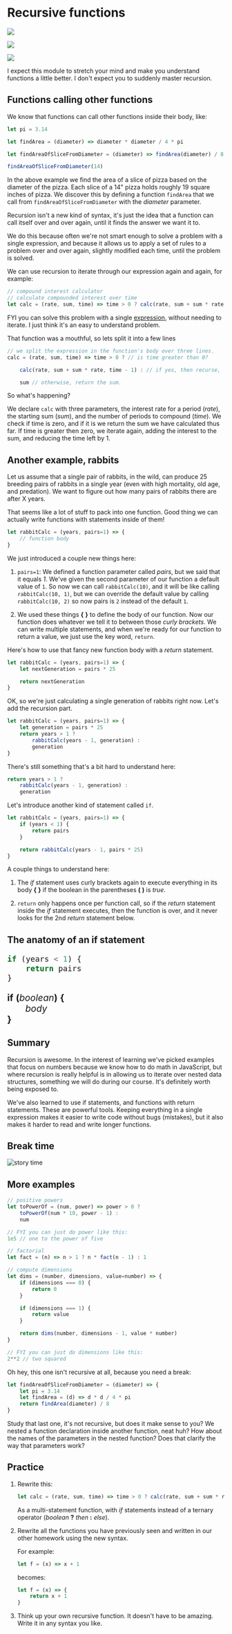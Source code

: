 # Recursive functions

![](http://img1.joyreactor.com/pics/post/gif-coffee-recursion-951031.gif)

![](http://31.media.tumblr.com/tumblr_ldpq5w5xgx1qfzuo6o1_500.png)

![](https://www.explainxkcd.com/wiki/images/8/82/tabletop_roleplaying.png)

I expect this module to stretch your mind and make you understand functions a little better. I don't expect you to suddenly master recursion.

## Functions calling other functions

We know that functions can call other functions inside their body, like:

```javascript
let pi = 3.14

let findArea = (diameter) => diameter * diameter / 4 * pi

let findAreaOfSliceFromDiameter = (diameter) => findArea(diameter) / 8

findAreaOfSliceFromDiameter(14)
```

In the above example we find the area of a slice of pizza based on the diameter of the pizza. Each slice of a 14" pizza holds roughly 19 square inches of pizza. We discover this by defining a function `findArea` that we call from `findAreaOfSliceFromDiameter` with the _diameter_ parameter.

Recursion isn't a new kind of syntax, it's just the idea that a function can call itself over and over again, until it finds the answer we want it to.

We do this because often we're not smart enough to solve a problem with a single expression, and because it allows us to apply a set of rules to a problem over and over again, slightly modified each time, until the problem is solved.

We can use recursion to iterate through our expression again and again, for example:

```javascript
// compound interest calculator
// calculate compounded interest over time
let calc = (rate, sum, time) => time > 0 ? calc(rate, sum + sum * rate, time - 1) : sum
```
<aside>
FYI you can solve this problem with a single <a href="https://qrc.depaul.edu/StudyGuide2009/Notes/Savings%20Accounts/Compound%20Interest.htm">expression</a>, without needing to iterate.
I just think it's an easy to understand problem.
</aside>


That function was a mouthful, so lets split it into a few lines

```javascript
// we split the expression in the function's body over three lines.
calc = (rate, sum, time) => time > 0 ? // is time greater than 0?

    calc(rate, sum + sum * rate, time - 1) : // if yes, then recurse,

    sum // otherwise, return the sum.
```

So what's happening?

We declare `calc` with three parameters, the interest rate for a period (_rate_), the starting sum (_sum_), and the number of periods to compound (_time_). We check if time is zero, and if it is we return the sum we have calculated thus far. If time is greater then zero, we iterate again, adding the interest to the sum, and reducing the time left by 1.

## Another example, rabbits

Let us assume that a single pair of rabbits, in the wild, can produce 25 breeding pairs of rabbits in a single year (even with high mortality, old age, and predation). We want to figure out how many pairs of rabbits there are after X years.

That seems like a lot of stuff to pack into one function. Good thing we can actually write functions with statements inside of them!

```javascript
let rabbitCalc = (years, pairs=1) => {
    // function body
}
```

We just introduced a couple new things here:

1. `pairs=1`: We defined a function parameter called _pairs_, but we said that it equals _1_. We've given the second parameter of our function a default value of `1`. So now we can call `rabbitCalc(10)`, and it will be like calling `rabbitCalc(10, 1)`, but we can override the default value by calling `rabbitCalc(10, 2)` so now pairs is `2` instead of the default `1`.

2. We used these things **{** **}** to define the body of our function. Now our function does whatever we tell it to between those _curly brackets_. We can write multiple statements, and when we're ready for our function to return a value, we just use the key word, `return`.

Here's how to use that fancy new function body with a _return_ statement.

```javascript
let rabbitCalc = (years, pairs=1) => {
    let nextGeneration = pairs * 25

    return nextGeneration
}
```

OK, so we're just calculating a single generation of rabbits right now. Let's add the recursion part.

```javascript
let rabbitCalc = (years, pairs=1) => {
    let generation = pairs * 25
    return years > 1 ?
        rabbitCalc(years - 1, generation) :
        generation
}
```

There's still something that's a bit hard to understand here:

```javascript
return years > 1 ?
    rabbitCalc(years - 1, generation) :
    generation
```

Let's introduce another kind of statement called `if`.

```javascript
let rabbitCalc = (years, pairs=1) => {
    if (years < 1) {
        return pairs
    }

    return rabbitCalc(years - 1, pairs * 25)
}
```

A couple things to understand here:

1. The _if_ statement uses curly brackets again to execute everything in its body **{** **}** if the boolean in the parentheses **(** **)** is _true_.

2. `return` only happens once per function call, so if the _return_ statement inside the _if_ statement executes, then the function is over, and it never looks for the 2nd _return_ statement below.

## The anatomy of an if statement

<span style="font-size:1.5em">

```javascript
if (years < 1) {
    return pairs
}
```

**if** **(**_boolean_**)** **{**<br>
<span style="margin-left:2em;">_body_</span><br>
**}**

</span>

## Summary

Recursion is awesome. In the interest of learning we've picked examples that focus on numbers because we know how to do math in JavaScript, but where recursion is really helpful is in allowing us to iterate over nested data structures, something we will do during our course. It's definitely worth being exposed to.

We've also learned to use if statements, and functions with return statements. These are powerful tools. Keeping everything in a single expression makes it easier to write code without bugs (mistakes), but it also makes it harder to read and write longer functions.

## Break time

![story time](https://media.giphy.com/media/M5KFysE4oqmLm/giphy.gif)

## More examples

```javascript
// positive powers
let toPowerOf = (num, power) => power > 0 ?
    toPowerOf(num * 10, power - 1) :
    num

// FYI you can just do power like this:
1e5 // one to the power of five
```

```javascript
// factorial
let fact = (n) => n > 1 ? n * fact(n - 1) : 1
```

```javascript
// compute dimensions
let dims = (number, dimensions, value=number) => {
    if (dimensions === 0) {
        return 0
    }

    if (dimensions === 1) {
        return value
    }

    return dims(number, dimensions - 1, value * number)
}

// FYI you can just do dimensions like this:
2**2 // two squared
```

Oh hey, this one isn't recursive at all, because you need a break:

```javascript
let findAreaOfSliceFromDiameter = (diameter) => {
    let pi = 3.14
    let findArea = (d) => d * d / 4 * pi
    return findArea(diameter) / 8
}
```

Study that last one, it's not recursive, but does it make sense to you?
We nested a function declaration inside another function, neat huh?
How about the names of the parameters in the nested function? Does that clarify the way that parameters work?

## Practice

1. Rewrite this:
    ```javascript
    let calc = (rate, sum, time) => time > 0 ? calc(rate, sum + sum * rate, time - 1) : sum
    ```
    As a multi-statement function, with _if_ statements instead of a ternary operator (_boolean_ **?** _then_ **:** _else_).

2. Rewrite all the functions you have previously seen and written in our other homework using the new syntax.

    For example:
    ```javascript
    let f = (x) => x + 1
    ```
    becomes:
    ```javascript
    let f = (x) => {
        return x + 1
    }
    ```

3. Think up your own recursive function. It doesn't have to be amazing. Write it in any syntax you like.

